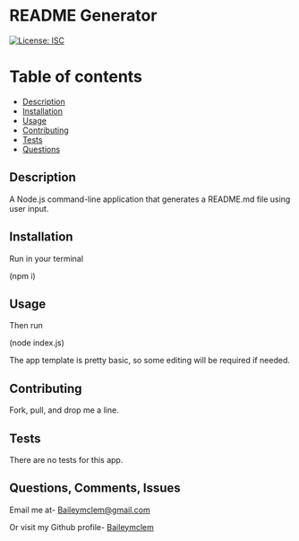 

# README Generator

[![License: ISC](https://img.shields.io/badge/License-ISC-blue.svg)](https://opensource.org/licenses/ISC)

Table of contents
=================

<!--ts-->
   * [Description](#description)
   * [Installation](#installation)
   * [Usage](#usage)
   * [Contributing](#contribution-guidelines)
   * [Tests](#tests)
   * [Questions](#question)
<!--te-->


## Description

A Node.js command-line application that generates a README.md file using user input.


## Installation

Run in your terminal

(npm i)

## Usage

Then run

(node index.js)

The app template is pretty basic, so some editing will be required if needed.

## Contributing

Fork, pull, and drop me a line.

## Tests

There are no tests for this app.

## Questions, Comments, Issues

Email me at- [Baileymclem@gmail.com](Baileymclem@gmail.com)

Or visit my Github profile- [Baileymclem](https://github.com/baileymclem)
